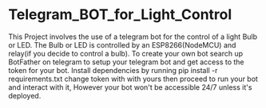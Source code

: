 # Telegram_BOT_for_Light_Control
 This Project involves the use of a telegram bot for the control of a light Bulb or LED.
The Bulb or LED is controlled by an ESP8266(NodeMCU) and relay(if you decide to control a bulb).
To create your own bot search up BotFather on telegram to setup your telegram bot and get access to the token for your bot.
Install dependencies by running pip install -r requirements.txt
change token with with yours then proceed to run your bot and interact with it,
However your bot won't be accessible 24/7 unless it's deployed.